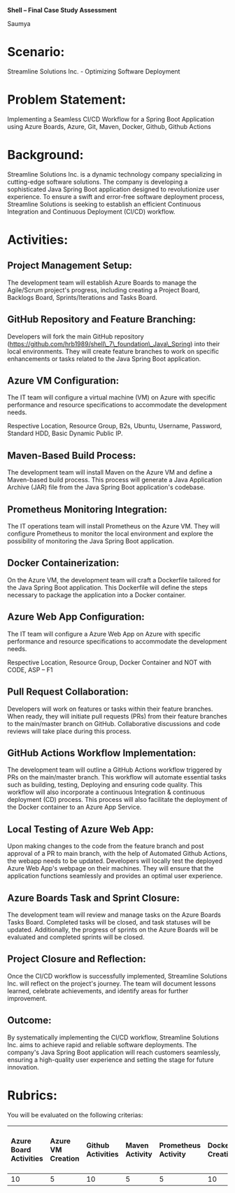 

**Shell – Final Case Study Assessment**

Saumya

# **Scenario:** 
Streamline Solutions Inc. - Optimizing Software Deployment

# **Problem Statement:** 
Implementing a Seamless CI/CD Workflow for a Spring Boot Application using Azure Boards, Azure, Git, Maven, Docker, Github, Github Actions

# **Background:**
Streamline Solutions Inc. is a dynamic technology company specializing in cutting-edge software solutions. The company is developing a sophisticated Java Spring Boot application designed to revolutionize user experience. To ensure a swift and error-free software deployment process, Streamline Solutions is seeking to establish an efficient Continuous Integration and Continuous Deployment (CI/CD) workflow.

# **Activities:**

## Project Management Setup:

The development team will establish Azure Boards to manage the Agile/Scrum project's progress, including creating a Project Board, Backlogs Board, Sprints/Iterations and Tasks Board. 

## GitHub Repository and Feature Branching:

Developers will fork the main GitHub repository (https://github.com/hrb1989/shell\_7\_foundation\_Java\_Spring) into their local environments. They will create feature branches to work on specific enhancements or tasks related to the Java Spring Boot application.

## Azure VM Configuration:

The IT team will configure a virtual machine (VM) on Azure with specific performance and resource specifications to accommodate the development needs.

Respective Location, Resource Group, B2s, Ubuntu, Username, Password, Standard HDD, Basic Dynamic Public IP.

## Maven-Based Build Process:

The development team will install Maven on the Azure VM and define a Maven-based build process. This process will generate a Java Application Archive (JAR) file from the Java Spring Boot application's codebase.

## Prometheus Monitoring Integration:

The IT operations team will install Prometheus on the Azure VM. They will configure Prometheus to monitor the  local environment and explore the possibility of monitoring the Java Spring Boot application.

## Docker Containerization:

On the Azure VM, the development team will craft a Dockerfile tailored for the Java Spring Boot application. This Dockerfile will define the steps necessary to package the application into a Docker container.

## Azure Web App Configuration:

The IT team will configure a Azure Web App on Azure with specific performance and resource specifications to accommodate the development needs.

Respective Location, Resource Group, Docker Container and NOT with CODE, ASP – F1

## Pull Request Collaboration:

Developers will work on features or tasks within their feature branches. When ready, they will initiate pull requests (PRs) from their feature branches to the main/master branch on GitHub. Collaborative discussions and code reviews will take place during this process.

## GitHub Actions Workflow Implementation:

The development team will outline a GitHub Actions workflow triggered by PRs on the main/master branch. This workflow will automate essential tasks such as building, testing, Deploying and ensuring code quality. This workflow will also incorporate a continuous Integration & continuous deployment (CD) process. This process will also facilitate the deployment of the Docker container to an Azure App Service.

## Local Testing of Azure Web App:

Upon making changes to the code from the feature branch and post approval of a PR to main branch, with the help of Automated Github Actions, the webapp needs to be updated. Developers will locally test the deployed Azure Web App's webpage on their machines. They will ensure that the application functions seamlessly and provides an optimal user experience.

## Azure Boards Task and Sprint Closure:

The development team will review and manage tasks on the Azure Boards Tasks Board. Completed tasks will be closed, and task statuses will be updated. Additionally, the progress of sprints on the Azure Boards will be evaluated and completed sprints will be closed.

## Project Closure and Reflection:

Once the CI/CD workflow is successfully implemented, Streamline Solutions Inc. will reflect on the project's journey. The team will document lessons learned, celebrate achievements, and identify areas for further improvement.

## Outcome:

By systematically implementing the CI/CD workflow, Streamline Solutions Inc. aims to achieve rapid and reliable software deployments. The company's Java Spring Boot application will reach customers seamlessly, ensuring a high-quality user experience and setting the stage for future innovation.

# **Rubrics:**
You will be evaluated on the following criterias:

|Azure Board Activities|Azure VM Creation|Github Activities|Maven Activity|Prometheus Activity|Dockerfile Creation|Github Actions|Azure Web App Creation|Azure Web App Deployment|Testing the Output|Understanding of Concepts|Completion and Submission within timeframe|Total Score|
| :- | :- | :- | :- | :- | :- | :- | :- | :- | :- | :- | :- | :- |
|10|5|10|5|5|10|15|5|10|5|10|10|100|

